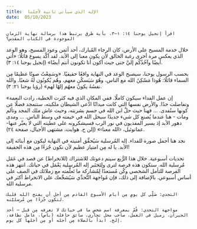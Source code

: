 ```yaml
---
title:  الإله الذي سيأتي ثانية لأجلنا
date:  05/10/2023
---
```


`اقرأ إنجيل يوحنا ١٤: ١–٣. بأية طرق يرتبط هذا برسالة نهاية الزمان الموجودة في الكتاب المقدس؟`

خلال خدمة المسيح على الأرض، كان الرجاء المُبارك، أحد أثمن وعود المسيح، وهو الوعد الذي يعكس مرة أخرى رغبة الخالق لأن يكون معنا إلى الأبد. لقد أكَّد يسوع قائلًا: «آتي أيضًا وآخُذُكُم إليَّ حتى حيث أكون أنا تكونون أنتم أيضًا» (إنجيل يوحنا ١٤: ٣).

بحسب الرسول يوحنا، سيصبح الوعد في النهاية واقعًا حقيقيًا. «وسَمِعْتُ صوتًا عظيمًا مِن السماء قائلًا: هُوذا مَسْكِنُ الله مع الناس، وهُوَ سَيَسكُن معهم، وهُم يُكونُون لَهُ شعبًا. والله نفسُهُ يكونُ معهُم إلهًا لهم» (رؤيا يوحنا ٢١: ٣).

«إن عمل الفداء سيكون كاملًا. ففي المكان الذي فيه كثرت الخطية، زادت النعمة وتفاضلت جدًا. والأرض نفسها التي كانت ميدانًا ادَّعى الشيطان ملكيته، ستتمجد فضلًا عن كونها ستُفدى. ... فهنا حيث حلَّ ابن الله في جسم بشريته، وحيث عاش ملك المجد وتألم ومات - هنا عندما يُصنع كل شيء جديدًا سيحل الله في خيمته في وسط الناس. ... ومدى دهور الأبد إذ يسير المفديون في نور الرب فسيشكرونه على عطيته التي لا يعبَّر عنها- عمانوئيل، ‹الله معنا›» (إلن ج. هوايت، مشتهى الأجيال، صفحة ٢٤).

نجد هنا أجمل صورة للفداء. إله المُرسلية سَيُحقِّق أمنيته في النهاية ليكون مع أبنائه إلى الأبد. يا له مِن امتياز عظيم لأن نكون جُزءًا مِن هذه الحقيقة!

تحديات أسبوعية. خلال هذا الرُّبع سيتم دعوتك للاشتراك (للانخراط) عن قصد في عَمَل مُرسلية الله. ستكون هذه فرصة لترى ولِتَختَبر إله المُرسلية يَعْمَل في حياتك. انتهز هذه الفرصة للتأمل الشخصي وكُن مُستعدًا لِمُشاركة ما تَعلَّمته مع زملائك في الصف على أساس أسبوعي. بالإضافة إلى ذلك، فإن مُواجهة التَّحدِّي سَيُشجِّعك على الانخراط أكثر في مرسلية الله.

`التحدي: صَلِّي كل يومٍ مِن أيام الأسبوع القادم مِن أجل أن يفتح الله قلبك لتكون جُزءًا مِن مُرسليَّته.`

`مواجهة التحدي: قُمْ بمعرفة اسم شخصٍ ما في حياتك لا تعرفه مِن قبل – أحد الجيران، زميل في العمل، صاحب محل تجاري، سائق حافلة (باص)، عامل نظافة، إلخ. ابدأ بالصلاة مِن أجله أو مِن أجلها كل يوم.`